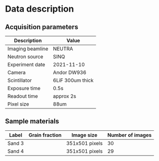 # Data description

## Acquisition parameters
| Description | Value|
|---| --- | 
| Imaging beamline | NEUTRA |
| Neutron source | SINQ |
| Experiment date | 2021-11-10 |
| Camera | Andor DW936 |
| Scintillator | 6LiF 300um thick |
| Exposure time | 0.5s |
| Readout time | approx 2s |
| Pixel size | 88um |


## Sample materials

| Label | Grain fraction | Image size | Number of images |
|---|---|---|---|
| Sand 3| | 351x501 pixels | 30 |
| Sand 4| | 351x501 pixels | 29 |
